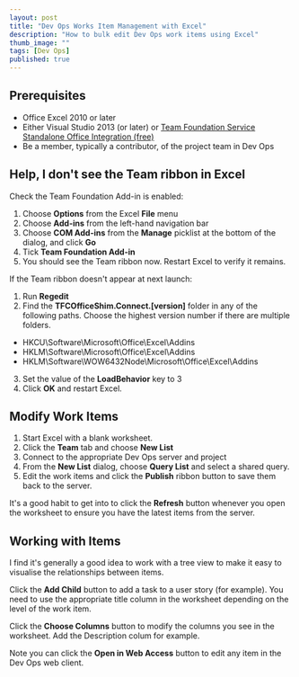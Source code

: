 ```yaml
---
layout: post
title: "Dev Ops Works Item Management with Excel"
description: "How to bulk edit Dev Ops work items using Excel"
thumb_image: ""
tags: [Dev Ops]
published: true
---
```


## Prerequisites
* Office Excel 2010 or later 
* Either Visual Studio 2013 (or later) or [Team Foundation Service Standalone Office Integration (free)](https://go.microsoft.com/fwlink/?LinkId=832491&clcid=0x409)
* Be a member, typically a contributor, of the project team in Dev Ops

## Help, I don't see the Team ribbon in Excel
Check the Team Foundation Add-in is enabled:
1. Choose **Options** from the Excel **File** menu
2. Choose **Add-ins** from the left-hand navigation bar
3. Choose **COM Add-ins** from the **Manage** picklist at the bottom of the dialog, and click **Go**
4. Tick **Team Foundation Add-in**
5. You should see the Team ribbon now. Restart Excel to verify it remains.

If the Team ribbon doesn't appear at next launch:
1. Run **Regedit**
2. Find the **TFCOfficeShim.Connect.[version]** folder in any of the following paths. Choose the highest version number if there are multiple folders.
* HKCU\Software\Microsoft\Office\Excel\Addins
* HKLM\Software\Microsoft\Office\Excel\Addins
* HKLM\Software\WOW6432Node\Microsoft\Office\Excel\Addins
3. Set the value of the **LoadBehavior** key to 3
4. Click **OK** and restart Excel.

## Modify Work Items
1. Start Excel with a blank worksheet.
2. Click the **Team** tab and choose **New List**
3. Connect to the appropriate Dev Ops server and project
4. From the **New List** dialog, choose **Query List** and select a shared query.
5. Edit the work items and click the **Publish** ribbon button to save them back to the server.

It's a good habit to get into to click the **Refresh** button whenever you open the worksheet to ensure you have the latest items from the server.

## Working with Items
I find it's generally a good idea to work with a tree view to make it easy to visualise the relationships between items.

Click the **Add Child** button to add a task to a user story (for example). You need to use the appropriate title column in the worksheet depending on the level of the work item.

Click the **Choose Columns** button to modify the columns you see in the worksheet. Add the Description colum for example.

Note you can click the **Open in Web Access** button to edit any item in the Dev Ops web client.
